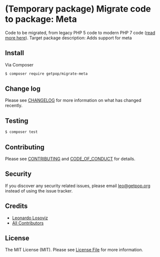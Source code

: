 # (Temporary package) Migrate code to package: Meta

<!--
[![Latest Version on Packagist][ico-version]][link-packagist]
[![Software License][ico-license]](LICENSE.md)
[![Build Status][ico-travis]][link-travis]
[![Coverage Status][ico-scrutinizer]][link-scrutinizer]
[![Quality Score][ico-code-quality]][link-code-quality]
[![Total Downloads][ico-downloads]][link-downloads]
-->

Code to be migrated, from legacy PHP 5 code to modern PHP 7 code ([read more here](https://github.com/leoloso/PoP#codebase-migration)). Target package description:  Adds support for meta


## Install

Via Composer

``` bash
$ composer require getpop/migrate-meta
```

<!--
## Usage

``` php
```
-->

## Change log

Please see [CHANGELOG](CHANGELOG.md) for more information on what has changed recently.

## Testing

``` bash
$ composer test
```

## Contributing

Please see [CONTRIBUTING](CONTRIBUTING.md) and [CODE_OF_CONDUCT](CODE_OF_CONDUCT.md) for details.

## Security

If you discover any security related issues, please email leo@getpop.org instead of using the issue tracker.

## Credits

- [Leonardo Losoviz][link-author]
- [All Contributors][link-contributors]

## License

The MIT License (MIT). Please see [License File](LICENSE.md) for more information.

[ico-version]: https://img.shields.io/packagist/v/getpop/meta.svg?style=flat-square
[ico-license]: https://img.shields.io/badge/license-MIT-brightgreen.svg?style=flat-square
[ico-travis]: https://img.shields.io/travis/getpop/meta/master.svg?style=flat-square
[ico-scrutinizer]: https://img.shields.io/scrutinizer/coverage/g/getpop/meta.svg?style=flat-square
[ico-code-quality]: https://img.shields.io/scrutinizer/g/getpop/meta.svg?style=flat-square
[ico-downloads]: https://img.shields.io/packagist/dt/getpop/meta.svg?style=flat-square

[link-packagist]: https://packagist.org/packages/getpop/meta
[link-travis]: https://travis-ci.org/getpop/meta
[link-scrutinizer]: https://scrutinizer-ci.com/g/getpop/meta/code-structure
[link-code-quality]: https://scrutinizer-ci.com/g/getpop/meta
[link-downloads]: https://packagist.org/packages/getpop/meta
[link-author]: https://github.com/leoloso
[link-contributors]: ../../contributors
